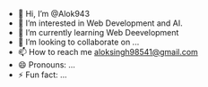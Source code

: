 - 👋 Hi, I’m @Alok943
- 👀 I’m interested in Web Development and AI.
- 🌱 I’m currently learning Web Deevelopment
- 💞️ I’m looking to collaborate on ...
- 📫 How to reach me aloksingh98541@gmail.com
- 😄 Pronouns: ...
- ⚡ Fun fact: ...

<!---
Alok943/Alok943 is a ✨ special ✨ repository because its `README.md` (this file) appears on your GitHub profile.
You can click the Preview link to take a look at your changes.
--->

